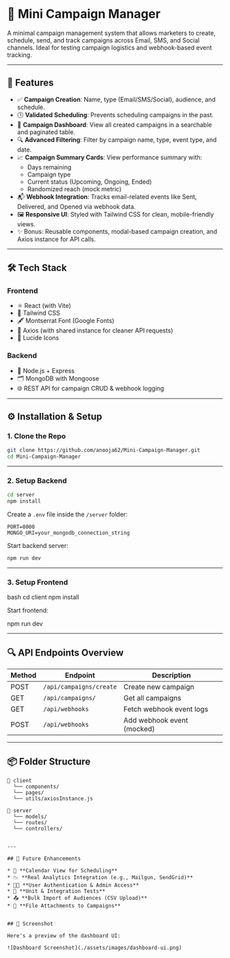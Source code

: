 
# 📢 Mini Campaign Manager

A minimal campaign management system that allows marketers to create, schedule, send, and track campaigns across Email, SMS, and Social channels. Ideal for testing campaign logistics and webhook-based event tracking.

---

## 🚀 Features

- ✅ **Campaign Creation**: Name, type (Email/SMS/Social), audience, and schedule.
- 🕒 **Validated Scheduling**: Prevents scheduling campaigns in the past.
- 🧭 **Campaign Dashboard**: View all created campaigns in a searchable and paginated table.
- 🔍 **Advanced Filtering**: Filter by campaign name, type, event type, and date.
- 📈 **Campaign Summary Cards**: View performance summary with:
  - Days remaining
  - Campaign type
  - Current status (Upcoming, Ongoing, Ended)
  - Randomized reach (mock metric)
- 📬 **Webhook Integration**: Tracks email-related events like Sent, Delivered, and Opened via webhook data.
- 🖼️ **Responsive UI**: Styled with Tailwind CSS for clean, mobile-friendly views.
- ✨ Bonus: Reusable components, modal-based campaign creation, and Axios instance for API calls.

---

## 🛠️ Tech Stack

### Frontend
- ⚛️ React (with Vite)
- 🎨 Tailwind CSS
- 🖋️ Montserrat Font (Google Fonts)
- 🔗 Axios (with shared instance for cleaner API requests)
- 🎯 Lucide Icons

### Backend
- 🧠 Node.js + Express
- 🗂️ MongoDB with Mongoose
- 🌐 REST API for campaign CRUD & webhook logging

---

## ⚙️ Installation & Setup

### 1. Clone the Repo

```bash
git clone https://github.com/anooja62/Mini-Campaign-Manager.git
cd Mini-Campaign-Manager
````

---

### 2. Setup Backend

```bash
cd server
npm install
```

Create a `.env` file inside the `/server` folder:

```env
PORT=8000
MONGO_URI=your_mongodb_connection_string
```

Start backend server:

```bash
npm run dev
```

---

### 3. Setup Frontend

bash
cd client
npm install


Start frontend:


npm run dev


---

## 🔍 API Endpoints Overview

| Method | Endpoint                | Description                |
| ------ | ----------------------- | -------------------------- |
| POST   | `/api/campaigns/create` | Create new campaign        |
| GET    | `/api/campaigns/`       | Get all campaigns          |
| GET    | `/api/webhooks`         | Fetch webhook event logs   |
| POST   | `/api/webhooks`         | Add webhook event (mocked) |

---

## 📦 Folder Structure

```
📁 client
  └── components/
  └── pages/
  └── utils/axiosInstance.js

📁 server
  └── models/
  └── routes/
  └── controllers/


---

## 🔮 Future Enhancements

* 📆 **Calendar View for Scheduling**
* 📉 **Real Analytics Integration (e.g., Mailgun, SendGrid)**
* 🧑‍💼 **User Authentication & Admin Access**
* 🧪 **Unit & Integration Tests**
* 📤 **Bulk Import of Audiences (CSV Upload)**
* 📎 **File Attachments to Campaigns**


## 📸 Screenshot

Here's a preview of the dashboard UI:

![Dashboard Screenshot](./assets/images/dashboard-ui.png)
